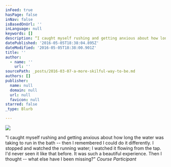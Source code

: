 ```yaml
---
inFeed: true
hasPage: false
inNav: false
isBasedOnUrl: ''
inLanguage: null
keywords: []
description: “I caught myself rushing and getting anxious about how long the water was taking to run in the bath – then I remembered I could do it differently. I stopped and watched the running water; I watched it flowing from the tap. I’d never seen it like that before. It was such a beautiful experience. Then I thought – what else have I been missing?” Course Participant
datePublished: '2016-05-05T18:38:04.895Z'
dateModified: '2016-05-05T18:38:00.901Z'
title: ''
author:
  - name: ''
    url: ''
sourcePath: _posts/2016-03-07-a-more-skilful-way-to-be.md
authors: []
publisher:
  name: null
  domain: null
  url: null
  favicon: null
starred: false
_type: Blurb

---
```

![](https://s3-us-west-2.amazonaws.com/the-grid-img/p/70ad0e7933ca833d5e0495650ff6145da01d307a.jpg)

"I caught myself rushing and getting anxious about how long the water was taking to run in the bath -- then I remembered I could do it differently. I stopped and watched the running water; I watched it flowing from the tap. I'd never seen it like that before. It was such a beautiful experience. Then I thought -- what else have I been missing?" _Course Participant_